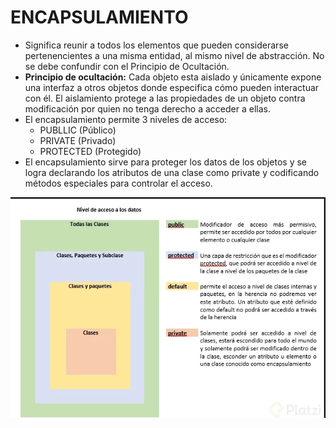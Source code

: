 # ENCAPSULAMIENTO
- Significa reunir a todos los elementos que pueden considerarse pertenencientes a una misma entidad, al mismo
nivel de abstracción. No se debe confundir con el Principio de Ocultación.
- **Principio de ocultación:** Cada objeto esta aislado y únicamente expone una interfaz a otros objetos 
donde especifica cómo pueden interactuar con él. El aislamiento protege a las propiedades de un objeto contra 
modificación por quien no tenga derecho a acceder a ellas. 
- El encapsulamiento permite 3 niveles de acceso:
  - PUBLLIC (Público)
  - PRIVATE (Privado)
  - PROTECTED (Protegido)
- El encapsulamiento sirve para proteger los datos de los objetos y se logra declarando
  los atributos de una clase como private y codificando métodos especiales para
  controlar el acceso.


![encapsulamiento.PNG](..%2Fimgs%2Fencapsulamiento.PNG)